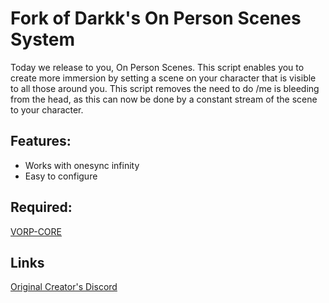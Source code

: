 # Fork of Darkk's On Person Scenes System

Today we release to you, On Person Scenes. This script enables you to create more immersion by setting a scene on your character that is visible to all those around you. This script removes the need to do /me is bleeding from the head, as this can now be done by a constant stream of the scene to your character.

## Features:
- Works with onesync infinity
- Easy to configure

## Required:
[VORP-CORE](https://github.com/VORPCORE/VORP-Core)

## Links
[Original Creator's Discord](https://discord.gg/tyz4bqv6ta)

